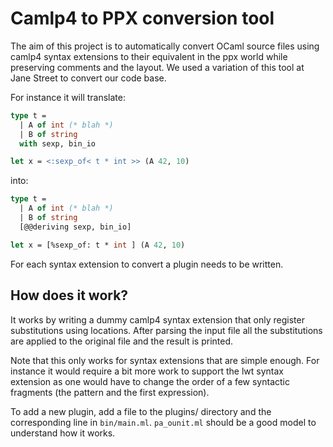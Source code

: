 Camlp4 to PPX conversion tool
=============================

The aim of this project is to automatically convert OCaml source files
using camlp4 syntax extensions to their equivalent in the ppx world
while preserving comments and the layout. We used a variation of this
tool at Jane Street to convert our code base.

For instance it will translate:

```ocaml
type t =
  | A of int (* blah *)
  | B of string
  with sexp, bin_io

let x = <:sexp_of< t * int >> (A 42, 10)
```

into:

```ocaml
type t =
  | A of int (* blah *)
  | B of string
  [@@deriving sexp, bin_io]

let x = [%sexp_of: t * int ] (A 42, 10)
```

For each syntax extension to convert a plugin needs to be written.

How does it work?
-----------------

It works by writing a dummy camlp4 syntax extension that only register
substitutions using locations. After parsing the input file all the
substitutions are applied to the original file and the result is
printed.

Note that this only works for syntax extensions that are simple
enough. For instance it would require a bit more work to support the
lwt syntax extension as one would have to change the order of a few
syntactic fragments (the pattern and the first expression).

To add a new plugin, add a file to the plugins/ directory and the
corresponding line in `bin/main.ml`. `pa_ounit.ml` should be a good
model to understand how it works.
